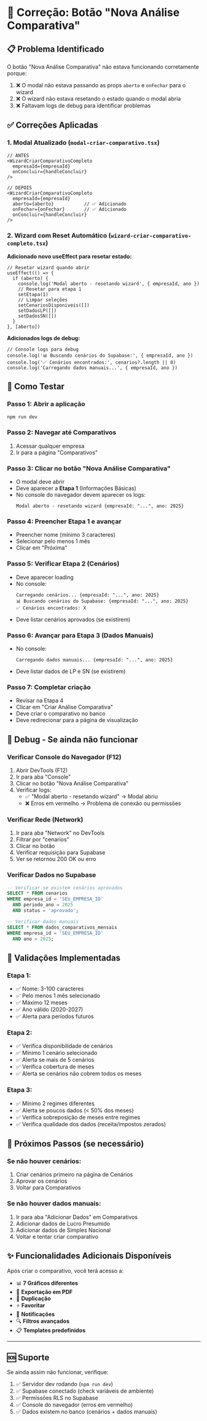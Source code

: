 # 🔧 Correção: Botão "Nova Análise Comparativa"

## 📋 Problema Identificado

O botão "Nova Análise Comparativa" não estava funcionando corretamente porque:

1. ❌ O modal não estava passando as props `aberto` e `onFechar` para o wizard
2. ❌ O wizard não estava resetando o estado quando o modal abria
3. ❌ Faltavam logs de debug para identificar problemas

## ✅ Correções Aplicadas

### 1. **Modal Atualizado** (`modal-criar-comparativo.tsx`)
```tsx
// ANTES
<WizardCriarComparativoCompleto
  empresaId={empresaId}
  onConcluir={handleConcluir}
/>

// DEPOIS
<WizardCriarComparativoCompleto
  empresaId={empresaId}
  aberto={aberto}           // ✅ Adicionado
  onFechar={onFechar}       // ✅ Adicionado
  onConcluir={handleConcluir}
/>
```

### 2. **Wizard com Reset Automático** (`wizard-criar-comparativo-completo.tsx`)

**Adicionado novo useEffect para resetar estado:**
```tsx
// Resetar wizard quando abrir
useEffect(() => {
  if (aberto) {
    console.log('Modal aberto - resetando wizard', { empresaId, ano })
    // Resetar para etapa 1
    setEtapa(1)
    // Limpar seleções
    setCenariosDisponiveis([])
    setDadosLP([])
    setDadosSN([])
  }
}, [aberto])
```

**Adicionados logs de debug:**
```tsx
// Console logs para debug
console.log('📊 Buscando cenários do Supabase:', { empresaId, ano })
console.log('✅ Cenários encontrados:', cenarios?.length || 0)
console.log('Carregando dados manuais...', { empresaId, ano })
```

## 🧪 Como Testar

### Passo 1: Abrir a aplicação
```bash
npm run dev
```

### Passo 2: Navegar até Comparativos
1. Acessar qualquer empresa
2. Ir para a página "Comparativos"

### Passo 3: Clicar no botão "Nova Análise Comparativa"
- O modal deve abrir
- Deve aparecer a **Etapa 1** (Informações Básicas)
- No console do navegador devem aparecer os logs:
  ```
  Modal aberto - resetando wizard {empresaId: "...", ano: 2025}
  ```

### Passo 4: Preencher Etapa 1 e avançar
- Preencher nome (mínimo 3 caracteres)
- Selecionar pelo menos 1 mês
- Clicar em "Próxima"

### Passo 5: Verificar Etapa 2 (Cenários)
- Deve aparecer loading
- No console:
  ```
  Carregando cenários... {empresaId: "...", ano: 2025}
  📊 Buscando cenários do Supabase: {empresaId: "...", ano: 2025}
  ✅ Cenários encontrados: X
  ```
- Deve listar cenários aprovados (se existirem)

### Passo 6: Avançar para Etapa 3 (Dados Manuais)
- No console:
  ```
  Carregando dados manuais... {empresaId: "...", ano: 2025}
  ```
- Deve listar dados de LP e SN (se existirem)

### Passo 7: Completar criação
- Revisar na Etapa 4
- Clicar em "Criar Análise Comparativa"
- Deve criar o comparativo no banco
- Deve redirecionar para a página de visualização

## 🐛 Debug - Se ainda não funcionar

### Verificar Console do Navegador (F12)
1. Abrir DevTools (F12)
2. Ir para aba "Console"
3. Clicar no botão "Nova Análise Comparativa"
4. Verificar logs:
   - ✅ "Modal aberto - resetando wizard" → Modal abriu
   - ❌ Erros em vermelho → Problema de conexão ou permissões

### Verificar Rede (Network)
1. Ir para aba "Network" no DevTools
2. Filtrar por "cenarios"
3. Clicar no botão
4. Verificar requisição para Supabase
5. Ver se retornou 200 OK ou erro

### Verificar Dados no Supabase
```sql
-- Verificar se existem cenários aprovados
SELECT * FROM cenarios 
WHERE empresa_id = 'SEU_EMPRESA_ID' 
  AND periodo_ano = 2025 
  AND status = 'aprovado';

-- Verificar dados manuais
SELECT * FROM dados_comparativos_mensais
WHERE empresa_id = 'SEU_EMPRESA_ID'
  AND ano = 2025;
```

## 📌 Validações Implementadas

### Etapa 1:
- ✅ Nome: 3-100 caracteres
- ✅ Pelo menos 1 mês selecionado
- ✅ Máximo 12 meses
- ✅ Ano válido (2020-2027)
- ✅ Alerta para períodos futuros

### Etapa 2:
- ✅ Verifica disponibilidade de cenários
- ✅ Mínimo 1 cenário selecionado
- ✅ Alerta se mais de 5 cenários
- ✅ Verifica cobertura de meses
- ✅ Alerta se cenários não cobrem todos os meses

### Etapa 3:
- ✅ Mínimo 2 regimes diferentes
- ✅ Alerta se poucos dados (< 50% dos meses)
- ✅ Verifica sobreposição de meses entre regimes
- ✅ Verifica qualidade dos dados (receita/impostos zerados)

## 🎯 Próximos Passos (se necessário)

### Se não houver cenários:
1. Criar cenários primeiro na página de Cenários
2. Aprovar os cenários
3. Voltar para Comparativos

### Se não houver dados manuais:
1. Ir para aba "Adicionar Dados" em Comparativos
2. Adicionar dados de Lucro Presumido
3. Adicionar dados de Simples Nacional
4. Voltar e tentar criar comparativo

## ✨ Funcionalidades Adicionais Disponíveis

Após criar o comparativo, você terá acesso a:
- 📊 **7 Gráficos diferentes**
- 📄 **Exportação em PDF**
- 🔄 **Duplicação**
- ⭐ **Favoritar**
- 🔔 **Notificações**
- 🔍 **Filtros avançados**
- 📋 **Templates predefinidos**

---

## 🆘 Suporte

Se ainda assim não funcionar, verifique:
1. ✅ Servidor dev rodando (`npm run dev`)
2. ✅ Supabase conectado (check variáveis de ambiente)
3. ✅ Permissões RLS no Supabase
4. ✅ Console do navegador (erros em vermelho)
5. ✅ Dados existem no banco (cenários + dados manuais)
